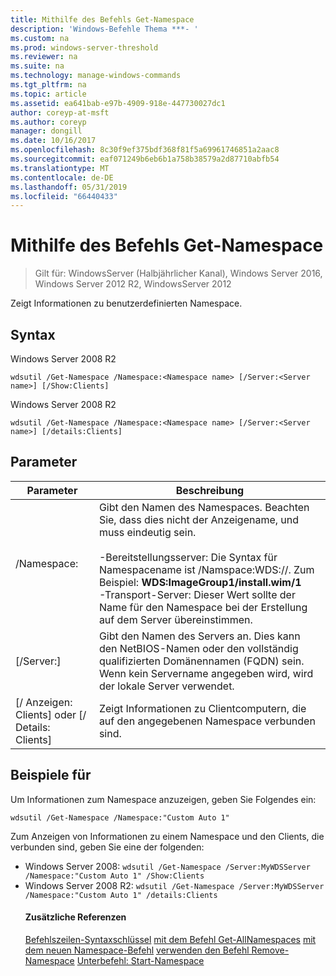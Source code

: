 ```yaml
---
title: Mithilfe des Befehls Get-Namespace
description: 'Windows-Befehle Thema ***- '
ms.custom: na
ms.prod: windows-server-threshold
ms.reviewer: na
ms.suite: na
ms.technology: manage-windows-commands
ms.tgt_pltfrm: na
ms.topic: article
ms.assetid: ea641bab-e97b-4909-918e-447730027dc1
author: coreyp-at-msft
ms.author: coreyp
manager: dongill
ms.date: 10/16/2017
ms.openlocfilehash: 8c30f9ef375bdf368f81f5a69961746851a2aac8
ms.sourcegitcommit: eaf071249b6eb6b1a758b38579a2d87710abfb54
ms.translationtype: MT
ms.contentlocale: de-DE
ms.lasthandoff: 05/31/2019
ms.locfileid: "66440433"
---
```

# <a name="using-the-get-namespace-command"></a>Mithilfe des Befehls Get-Namespace

>Gilt für: WindowsServer (Halbjährlicher Kanal), Windows Server 2016, Windows Server 2012 R2, WindowsServer 2012

Zeigt Informationen zu benutzerdefinierten Namespace.
## <a name="syntax"></a>Syntax
Windows Server 2008 R2
```
wdsutil /Get-Namespace /Namespace:<Namespace name> [/Server:<Server name>] [/Show:Clients]
```
Windows Server 2008 R2
```
wdsutil /Get-Namespace /Namespace:<Namespace name> [/Server:<Server name>] [/details:Clients]
```
## <a name="parameters"></a>Parameter

|               Parameter               |                                                                                                                                                                                         Beschreibung                                                                                                                                                                                          |
|---------------------------------------|----------------------------------------------------------------------------------------------------------------------------------------------------------------------------------------------------------------------------------------------------------------------------------------------------------------------------------------------------------------------------------------------|
|      /Namespace:<Namespace name>      | Gibt den Namen des Namespaces. Beachten Sie, dass dies nicht der Anzeigename, und muss eindeutig sein.<br /><br />-Bereitstellungsserver: Die Syntax für Namespacename ist /Namspace:WDS:<ImageGroup>/<ImageName>/<Index>. Zum Beispiel: **WDS:ImageGroup1/install.wim/1**<br />-Transport-Server: Dieser Wert sollte der Name für den Namespace bei der Erstellung auf dem Server übereinstimmen. |
|        [/Server:<Server name>]        |                                                                                                             Gibt den Namen des Servers an. Dies kann den NetBIOS-Namen oder den vollständig qualifizierten Domänennamen (FQDN) sein. Wenn kein Servername angegeben wird, wird der lokale Server verwendet.                                                                                                              |
| [/ Anzeigen: Clients] oder [/ Details: Clients] |                                                                                                                                                  Zeigt Informationen zu Clientcomputern, die auf den angegebenen Namespace verbunden sind.                                                                                                                                                  |

## <a name="BKMK_examples"></a>Beispiele für
Um Informationen zum Namespace anzuzeigen, geben Sie Folgendes ein:
```
wdsutil /Get-Namespace /Namespace:"Custom Auto 1"
```
Zum Anzeigen von Informationen zu einem Namespace und den Clients, die verbunden sind, geben Sie eine der folgenden:
- Windows Server 2008: `wdsutil /Get-Namespace /Server:MyWDSServer /Namespace:"Custom Auto 1" /Show:Clients`
- Windows Server 2008 R2: `wdsutil /Get-Namespace /Server:MyWDSServer /Namespace:"Custom Auto 1" /details:Clients`
  #### <a name="additional-references"></a>Zusätzliche Referenzen
  [Befehlszeilen-Syntaxschlüssel](command-line-syntax-key.md)
  [mit dem Befehl Get-AllNamespaces](using-the-get-allnamespaces-command.md)
  [mit dem neuen Namespace-Befehl](using-the-new-namespace-command.md)
  [verwenden den Befehl Remove-Namespace](using-the-remove-namespace-command.md)
  [Unterbefehl: Start-Namespace](subcommand-start-namespace.md)
